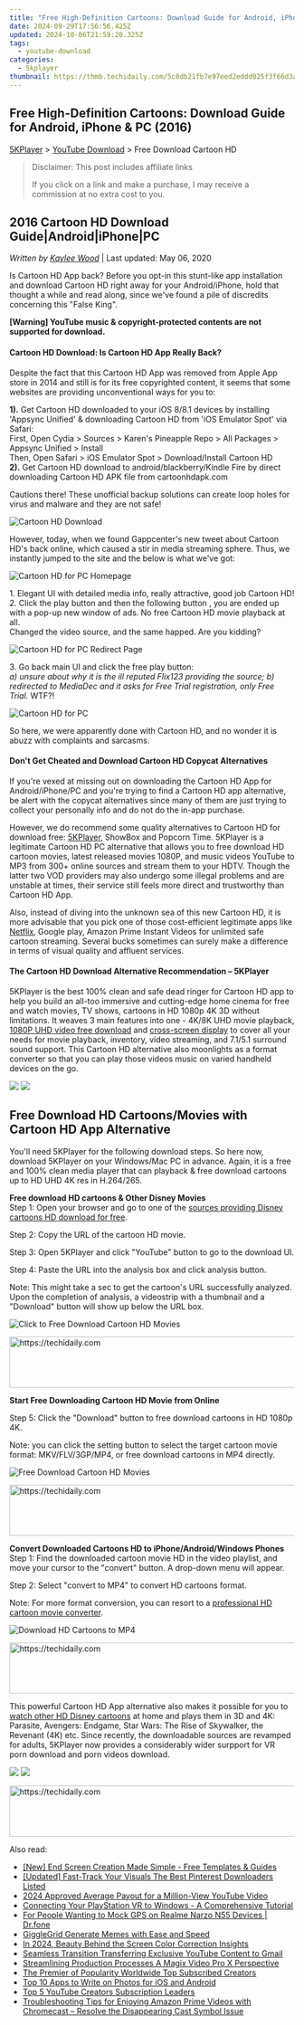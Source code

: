 ```yaml
---
title: "Free High-Definition Cartoons: Download Guide for Android, iPhone & PC (2016)"
date: 2024-09-29T17:56:56.425Z
updated: 2024-10-06T21:59:20.325Z
tags:
  - youtube-download
categories:
  - 5kplayer
thumbnail: https://thmb.techidaily.com/5c8db21fb7e97eed2eddd025f3f66d3a9e58c7bc74fde8e765814f3eec97fd83.jpg
---
```


## Free High-Definition Cartoons: Download Guide for Android, iPhone & PC (2016)

[5KPlayer](https://tools.techidaily.com/5kplayer/products/) \> [YouTube Download](https://tools.techidaily.com/5kplayer/youtube-download/) \> Free Download Cartoon HD

>  Disclaimer: This post includes affiliate links
>
>  If you click on a link and make a purchase, I may receive a commission at no extra cost to you.
>

## 2016 Cartoon HD Download Guide|Android|iPhone|PC

 _Written by [Kaylee Wood](https://www.quora.com/profile/Amanda-Hu-21)_ | Last updated: May 06, 2020 

Is Cartoon HD App back? Before you opt-in this stunt-like app installation and download Cartoon HD right away for your Android/iPhone, hold that thought a while and read along, since we've found a pile of discredits concerning this "False King".

**\[Warning\] YouTube music & copyright-protected contents are not supported for download.**

#### **Cartoon HD Download: Is Cartoon HD App Really Back?**

Despite the fact that this Cartoon HD App was removed from Apple App store in 2014 and still is for its free copyrighted content, it seems that some websites are providing unconventional ways for you to:

**1).** Get Cartoon HD downloaded to your iOS 8/8.1 devices by installing 'Appsync Unified' & downloading Cartoon HD from 'iOS Emulator Spot' via Safari:  
 First, Open Cydia > Sources > Karen's Pineapple Repo > All Packages > Appsync Unified > Install  
 Then, Open Safari > iOS Emulator Spot > Download/Install Cartoon HD  
**2).** Get Cartoon HD download to android/blackberry/Kindle Fire by direct downloading Cartoon HD APK file from cartoonhdapk.com

Cautions there! These unofficial backup solutions can create loop holes for virus and malware and they are not safe!

![Cartoon HD Download](https://www.5kplayer.com/youtube-download/img/cartoon-hd-download-zjy-001.png) 

However, today, when we found Gappcenter's new tweet about Cartoon HD's back online, which caused a stir in media streaming sphere. Thus, we instantly jumped to the site and the below is what we've got:

![Cartoon HD for PC Homepage](https://www.5kplayer.com/youtube-download/img/cartoon-hd-download-zjy-002.jpg) 

1\. Elegant UI with detailed media info, really attractive, good job Cartoon HD!   
2\. Click the play button and then the following button , you are ended up with a pop-up new window of ads. No free Cartoon HD movie playback at all.  
Changed the video source, and the same happed. Are you kidding?

![Cartoon HD for PC Redirect Page](https://www.5kplayer.com/youtube-download/img/cartoon-hd-download-zjy-003.png) 

3\. Go back main UI and click the free play button:  
_a) unsure about why it is the ill reputed Flix123 providing the source;_ 
_b) redirected to MediaDec and it asks for Free Trial registration, only Free Trial._ WTF?!

![Cartoon HD for PC](https://www.5kplayer.com/youtube-download/img/cartoon-hd-download-zjy-004.png) 

So here, we were apparently done with Cartoon HD, and no wonder it is abuzz with complaints and sarcasms.

#### **Don't Get Cheated and Download Cartoon HD Copycat Alternatives**

If you're vexed at missing out on downloading the Cartoon HD App for Android/iPhone/PC and you're trying to find a Cartoon HD app alternative, be alert with the copycat alternatives since many of them are just trying to collect your personally info and do not do the in-app purchase.

However, we do recommend some quality alternatives to Cartoon HD for download free: [5KPlayer](https://tools.techidaily.com/5kplayer/products/), ShowBox and Popcorn Time. 5KPlayer is a legitimate Cartoon HD PC alternative that allows you to free download HD cartoon movies, latest released movies 1080P, and music videos YouTube to MP3 from 300+ online sources and stream them to your HDTV. Though the latter two VOD providers may also undergo some illegal problems and are unstable at times, their service still feels more direct and trustworthy than Cartoon HD App. 

Also, instead of diving into the unknown sea of this new Cartoon HD, it is more advisable that you pick one of those cost-efficient legitimate apps like [Netflix](https://www.netflix.com/), Google play, Amazon Prime Instant Videos for unlimited safe cartoon streaming. Several bucks sometimes can surely make a difference in terms of visual quality and affluent services. 

#### **The Cartoon HD Download Alternative Recommendation – 5KPlayer**

5KPlayer is the best 100% clean and safe dead ringer for Cartoon HD app to help you build an all-too immersive and cutting-edge home cinema for free and watch movies, TV shows, cartoons in HD 1080p 4K 3D without limitations. It weaves 3 main features into one - 4K/8K UHD movie playback, [1080P UHD video free download](https://tools.techidaily.com/5kplayer/youtube-download/) and [cross-screen display](https://tools.techidaily.com/5kplayer/airplay/) to cover all your needs for movie playback, inventory, video streaming, and 7.1/5.1 surround sound support. This Cartoon HD alternative also moonlights as a format converter so that you can play those videos music on varied handheld devices on the go.

[![](https://www.5kplayer.com/youtube-download/../button/freedownwhitewin.png)](https://tools.techidaily.com/5kplayer/products/) [![](https://www.5kplayer.com/youtube-download/../button/freedownbackmac.png)](https://tools.techidaily.com/5kplayer/products/) 

## Free Download HD Cartoons/Movies with Cartoon HD App Alternative

You'll need 5KPlayer for the following download steps. So here now, download 5KPlayer on your Windows/Mac PC in advance. Again, it is a free and 100% clean media player that can playback & free download cartoons up to HD UHD 4K res in H.264/265.

**Free download HD cartoons & Other Disney Movies**   
 Step 1: Open your browser and go to one of the [sources providing Disney cartoons HD download for free](https://tools.techidaily.com/5kplayer/youtube-download/).

Step 2: Copy the URL of the cartoon HD movie.

Step 3: Open 5KPlayer and click "YouTube" button to go to the download UI.

Step 4: Paste the URL into the analysis box and click analysis button.

Note: This might take a sec to get the cartoon's URL successfully analyzed. Upon the completion of analysis, a videostrip with a thumbnail and a "Download" button will show up below the URL box.

![Click to Free Download Cartoon HD Movies](https://www.5kplayer.com/youtube-download/img/5kp-the-bfg-zjy-004.jpg) 

<!-- affiliate ads begin -->
<a href="https://appsumo.8odi.net/c/5597632/2105864/7443" target="_top" id="2105864">
  <img src="//a.impactradius-go.com/display-ad/7443-2105864" border="0" alt="https://techidaily.com" width="728" height="90"/>
</a>
<img height="0" width="0" src="https://appsumo.8odi.net/i/5597632/2105864/7443" style="position:absolute;visibility:hidden;" border="0" />
<!-- affiliate ads end -->

**Start Free Downloading Cartoon HD Movie from Online**   

Step 5: Click the "Download" button to free download cartoons in HD 1080p 4K.

Note: you can click the setting button to select the target cartoon movie format: MKV/FLV/3GP/MP4, or free download cartoons in MP4 directly.

![Free Download Cartoon HD Movies](https://www.5kplayer.com/youtube-download/img/5kp-the-bfg-zjy-005.jpg) 

<!-- affiliate ads begin -->
<a href="https://appsumo.8odi.net/c/5597632/2105866/7443" target="_top" id="2105866">
  <img src="//a.impactradius-go.com/display-ad/7443-2105866" border="0" alt="https://techidaily.com" width="728" height="90"/>
</a>
<img height="0" width="0" src="https://appsumo.8odi.net/i/5597632/2105866/7443" style="position:absolute;visibility:hidden;" border="0" />
<!-- affiliate ads end -->

**Convert Downloaded Cartoons HD to iPhone/Android/Windows Phones**   
 Step 1: Find the downloaded cartoon movie HD in the video playlist, and move your cursor to the "convert" button. A drop-down menu will appear.

Step 2: Select "convert to MP4" to convert HD cartoons format. 

Note: For more format conversion, you can resort to a [professional HD cartoon movie converter](https://tools.techidaily.com/5kplayer/products/).

![Download HD Cartoons to MP4](https://www.5kplayer.com/youtube-download/img/free-download-zootopia-zjy-002.jpg) 

<!-- affiliate ads begin -->
<a href="https://appsumo.8odi.net/c/5597632/2082538/7443" target="_top" id="2082538">
  <img src="//a.impactradius-go.com/display-ad/7443-2082538" border="0" alt="https://techidaily.com" width="728" height="90"/>
</a>
<img height="0" width="0" src="https://appsumo.8odi.net/i/5597632/2082538/7443" style="position:absolute;visibility:hidden;" border="0" />
<!-- affiliate ads end -->

This powerful Cartoon HD App alternative also makes it possible for you to [watch other HD Disney cartoons](https://tools.techidaily.com/5kplayer/video-music-player/) at home and plays them in 3D and 4K: Parasite, Avengers: Endgame, Star Wars: The Rise of Skywalker, the Revenant (4K) etc. Since recently, the downloadable sources are revamped for adults, 5KPlayer now provides a considerably wider surpport for VR porn download and porn videos download.

[![](https://www.5kplayer.com/youtube-download/../button/freedownwhitewin.png)](https://tools.techidaily.com/5kplayer/products/) [![](https://www.5kplayer.com/youtube-download/../button/freedownbackmac.png)](https://tools.techidaily.com/5kplayer/products/)

<!-- affiliate ads begin -->
<a href="https://ephamedtechinc.pxf.io/c/5597632/2126492/26400" target="_top" id="2126492">
  <img src="//a.impactradius-go.com/display-ad/26400-2126492" border="0" alt="https://techidaily.com" width="640" height="90"/>
</a>
<img height="0" width="0" src="https://ephamedtechinc.pxf.io/i/5597632/2126492/26400" style="position:absolute;visibility:hidden;" border="0" />
<!-- affiliate ads end -->

<ins class="adsbygoogle"
     style="display:block"
     data-ad-format="autorelaxed"
     data-ad-client="ca-pub-7571918770474297"
     data-ad-slot="1223367746"></ins>

<ins class="adsbygoogle"
     style="display:block"
     data-ad-client="ca-pub-7571918770474297"
     data-ad-slot="8358498916"
     data-ad-format="auto"
     data-full-width-responsive="true"></ins>

<span class="atpl-alsoreadstyle">Also read:</span>
<div><ul>
<li><a href="https://youtube-video-recordings.techidaily.com/new-end-screen-creation-made-simple-free-templates-and-guides/"><u>[New] End Screen Creation Made Simple - Free Templates & Guides</u></a></li>
<li><a href="https://some-knowledge.techidaily.com/updated-fast-track-your-visuals-the-best-pinterest-downloaders-listed/"><u>[Updated] Fast-Track Your Visuals The Best Pinterest Downloaders Listed</u></a></li>
<li><a href="https://youtube-video-recordings.techidaily.com/2024-approved-average-payout-for-a-million-view-youtube-video/"><u>2024 Approved Average Payout for a Million-View YouTube Video</u></a></li>
<li><a href="https://technical-tips.techidaily.com/connecting-your-playstation-vr-to-windows-a-comprehensive-tutorial/"><u>Connecting Your PlayStation VR to Windows - A Comprehensive Tutorial</u></a></li>
<li><a href="https://android-location.techidaily.com/for-people-wanting-to-mock-gps-on-realme-narzo-n55-devices-drfone-by-drfone-virtual/"><u>For People Wanting to Mock GPS on Realme Narzo N55 Devices | Dr.fone</u></a></li>
<li><a href="https://extra-hints.techidaily.com/gigglegrid-generate-memes-with-ease-and-speed/"><u>GiggleGrid Generate Memes with Ease and Speed</u></a></li>
<li><a href="https://youtube-video-recordings.techidaily.com/in-2024-beauty-behind-the-screen-color-correction-insights/"><u>In 2024, Beauty Behind the Screen Color Correction Insights</u></a></li>
<li><a href="https://youtube-video-recordings.techidaily.com/seamless-transition-transferring-exclusive-youtube-content-to-gmail/"><u>Seamless Transition Transferring Exclusive YouTube Content to Gmail</u></a></li>
<li><a href="https://extra-lessons.techidaily.com/streamlining-production-processes-a-magix-video-pro-x-perspective/"><u>Streamlining Production Processes A Magix Video Pro X Perspective</u></a></li>
<li><a href="https://youtube-video-recordings.techidaily.com/the-premier-of-popularity-worldwide-top-subscribed-creators/"><u>The Premier of Popularity Worldwide Top Subscribed Creators</u></a></li>
<li><a href="https://extra-tips.techidaily.com/top-10-apps-to-write-on-photos-for-ios-and-android/"><u>Top 10 Apps to Write on Photos for iOS and Android</u></a></li>
<li><a href="https://youtube-video-recordings.techidaily.com/top-5-youtube-creators-subscription-leaders/"><u>Top 5 YouTube Creators Subscription Leaders</u></a></li>
<li><a href="https://solve-helper.techidaily.com/troubleshooting-tips-for-enjoying-amazon-prime-videos-with-chromecast-resolve-the-disappearing-cast-symbol-issue/"><u>Troubleshooting Tips for Enjoying Amazon Prime Videos with Chromecast – Resolve the Disappearing Cast Symbol Issue</u></a></li>
</ul></div>

